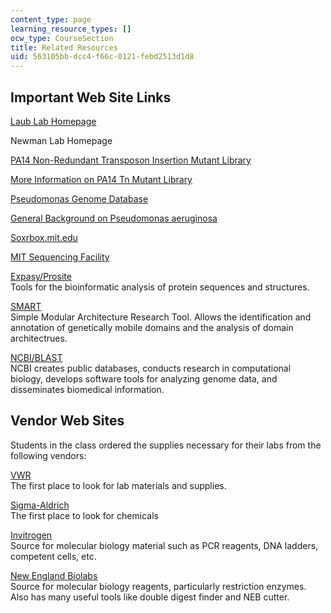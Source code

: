 ```yaml
---
content_type: page
learning_resource_types: []
ocw_type: CourseSection
title: Related Resources
uid: 563105bb-dcc4-f66c-0121-febd2513d1d8
---
```


Important Web Site Links
------------------------

[Laub Lab Homepage](http://laublab.mit.edu/)

Newman Lab Homepage

[PA14 Non-Redundant Transposon Insertion Mutant Library](http://pa14.mgh.harvard.edu/cgi-bin/pa14/home.cgi)

[More Information on PA14 Tn Mutant Library](http://pga.mgh.harvard.edu/Parabiosys/projects/host-pathogen_interactions/library_construction.php#trashmethod)

[Pseudomonas Genome Database](http://www.pseudomonas.com/)

[General Background on Pseudomonas aeruginosa](http://www.textbookofbacteriology.net/pseudomonas.html)

[Soxrbox.mit.edu](http://soxrbox.mit.edu/home.html)

[MIT Sequencing Facility](http://web.mit.edu/biopolymers/www/DNA.html)

[Expasy/Prosite](http://ca.expasy.org/)  
Tools for the bioinformatic analysis of protein sequences and structures.

[SMART](http://smart.embl-heidelberg.de/)  
Simple Modular Architecture Research Tool. Allows the identification and annotation of genetically mobile domains and the analysis of domain architectrues.

[NCBI/BLAST](http://www.ncbi.nlm.nih.gov/)  
NCBI creates public databases, conducts research in computational biology, develops software tools for analyzing genome data, and disseminates biomedical information.

Vendor Web Sites
----------------

Students in the class ordered the supplies necessary for their labs from the following vendors:

[VWR](https://us.vwr.com/cms/science_education_lab_equipment)  
The first place to look for lab materials and supplies.

[Sigma-Aldrich](http://www.sigmaaldrich.com/united-states.html)  
The first place to look for chemicals

[Invitrogen](http://www.invitrogen.com/site/us/en/home.html)  
Source for molecular biology material such as PCR reagents, DNA ladders, competent cells, etc.

[New England Biolabs](https://www.neb.com/)  
Source for molecular biology reagents, particularly restriction enzymes. Also has many useful tools like double digest finder and NEB cutter.